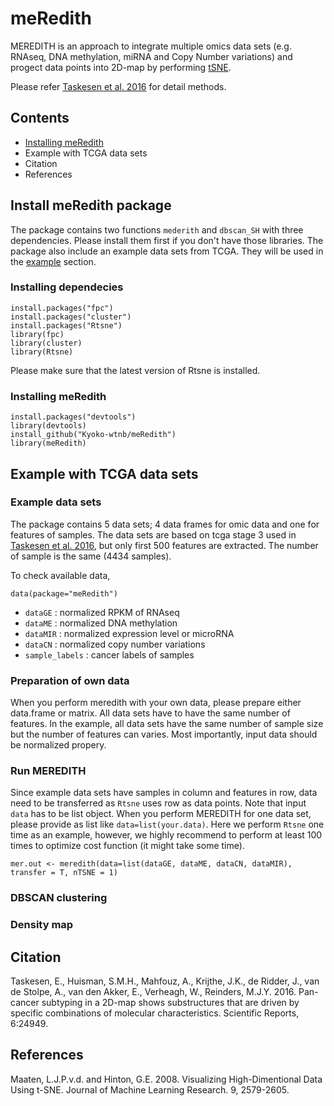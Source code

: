 # meRedith
MEREDITH is an approach to integrate multiple omics data sets (e.g. RNAseq, DNA methylation, miRNA and Copy Number variations) and progect data points into 2D-map by performing [tSNE](https://lvdmaaten.github.io/tsne/).

Please refer [Taskesen et al. 2016](http://www.nature.com/articles/srep24949) for detail methods.

## Contents
- [Installing meRedith](##install-meredith-package)
- Example with TCGA data sets
- Citation
- References

## Install meRedith package
The package contains two functions `mederith` and `dbscan_SH` with three dependencies. Please install them first if you don't have those libraries. The package also include an example data sets from TCGA. They will be used in the [example](##Example-with-TCGA-data-sets) section.

### Installing dependecies
```{r}
install.packages("fpc")
install.packages("cluster")
install.packages("Rtsne")
library(fpc)
library(cluster)
library(Rtsne)
```
Please make sure that the latest version of Rtsne is installed.

### Installing meRedith
```{r}
install.packages("devtools")
library(devtools)
install_github("Kyoko-wtnb/meRedith")
library(meRedith)
```

## Example with TCGA data sets
### Example data sets
The package contains 5 data sets; 4 data frames for omic data and one for features of samples. The data sets are based on tcga stage 3 used in [Taskesen et al. 2016](http://www.nature.com/articles/srep24949), but only first 500 features are extracted. The number of sample is the same (4434 samples).

To check available data,
```{r}
data(package="meRedith")
```
- `dataGE` : normalized RPKM of RNAseq
- `dataME` : normalized DNA methylation
- `dataMIR` : normalized expression level or microRNA
- `dataCN` : normalized copy number variations
- `sample_labels` : cancer labels of samples

### Preparation of own data
When you perform meredith with your own data, please prepare either data.frame or matrix. All data sets have to have the same number of features. In the example, all data sets have the same number of sample size but the number of features can varies. Most importantly, input data should be normalized propery.

### Run MEREDITH
Since example data sets have samples in column and features in row, data need to be transferred as `Rtsne` uses row as data points. Note that input `data` has to be list object. When you perform MEREDITH for one data set, please provide as list like `data=list(your.data)`. Here we perform `Rtsne` one time as an example, however, we highly recommend to perform at least 100 times to optimize cost function (it might take some time).
```{r}
mer.out <- meredith(data=list(dataGE, dataME, dataCN, dataMIR), transfer = T, nTSNE = 1)
```

### DBSCAN clustering

### Density map


## Citation
Taskesen, E., Huisman, S.M.H., Mahfouz, A., Krijthe, J.K., de Ridder, J., van de Stolpe, A., van den Akker, E., Verheagh, W., Reinders, M.J.Y. 2016. Pan-cancer subtyping in a 2D-map shows substructures that are driven by specific combinations of molecular characteristics. Scientific Reports, 6:24949.

## References
Maaten, L.J.P.v.d. and Hinton, G.E. 2008. Visualizing High-Dimentional Data Using t-SNE. Journal of Machine Learning Research. 9, 2579-2605.
